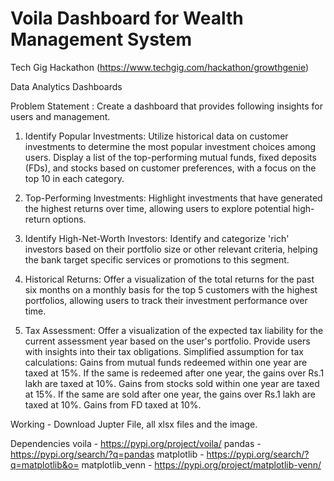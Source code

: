 # Voila Dashboard for Wealth Management System
Tech Gig Hackathon (https://www.techgig.com/hackathon/growthgenie)

Data Analytics Dashboards

Problem Statement : Create a dashboard that provides following insights for users and management.

1) Identify Popular Investments: Utilize historical data on customer investments to determine the most popular investment choices among users. Display a list of the top-performing mutual funds, fixed deposits (FDs), and stocks based on customer preferences, with a focus on the top 10 in each category.

2) Top-Performing Investments: Highlight investments that have generated the highest returns over time, allowing users to explore potential high-return options.
   
3) Identify High-Net-Worth Investors: Identify and categorize 'rich' investors based on their portfolio size or other relevant criteria, helping the bank target specific services or promotions to this segment.

4) Historical Returns: Offer a visualization of the total returns for the past six months on a monthly basis for the top 5 customers with the highest portfolios, allowing users to track their investment performance over time.

5) Tax Assessment: Offer a visualization of the expected tax liability for the current assessment year based on the user's portfolio. Provide users with insights into their tax obligations.
  Simplified assumption for tax calculations:
  Gains from mutual funds redeemed within one year are taxed at 15%. If the same is redeemed after one year, the gains over Rs.1 lakh are taxed at 10%.
  Gains from stocks sold within one year are taxed at 15%. If the same are sold after one year, the gains over Rs.1 lakh are taxed at 10%.
  Gains from FD taxed at 10%.


Working - Download Jupter File, all xlsx files and the image.

Dependencies
   voila - https://pypi.org/project/voila/
   pandas - https://pypi.org/search/?q=pandas
   matplotlib - https://pypi.org/search/?q=matplotlib&o=
   matplotlib_venn - https://pypi.org/project/matplotlib-venn/

